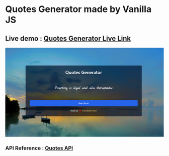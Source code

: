 # Quotes Generator made by Vanilla JS

## Live demo : [Quotes Generator Live Link](https://19smabtahinoor.github.io/Quotes-Generator-Vanilla-JS/)

![ss](images/ss.png)


### API Reference : [Quotes API](https://kanye.rest/)